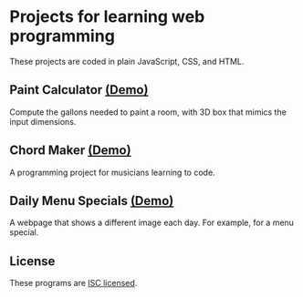 # Projects for learning web programming

These projects are coded in plain JavaScript, CSS, and HTML.

## Paint Calculator [(Demo)](https://ericfortis.github.io/web-projects/paint-calculator/)
Compute the gallons needed to paint a room, with 3D box that mimics the input dimensions.

## Chord Maker [(Demo)](https://ericfortis.github.io/web-projects/chord-maker/)
A programming project for musicians learning to code.

## Daily Menu Specials [(Demo)](https://ericfortis.github.io/web-projects/daily-menu-specials/)
A webpage that shows a different image each day. For example, for a menu special.


## License
These programs are [ISC licensed](./LICENSE).

